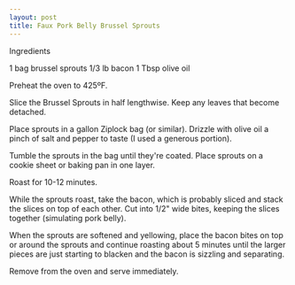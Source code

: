 ```yaml
---
layout: post
title: Faux Pork Belly Brussel Sprouts
---
```


Ingredients

1 bag brussel sprouts
1/3 lb bacon
1 Tbsp olive oil

Preheat the oven to 425ºF.

Slice the Brussel Sprouts in half lengthwise. Keep any leaves that become detached.

Place sprouts in a gallon Ziplock bag (or similar). Drizzle with olive oil a pinch of salt and pepper to taste (I used a generous portion).

Tumble the sprouts in the bag until they're coated. Place sprouts on a cookie sheet or baking pan in one layer.

Roast for 10-12 minutes.

While the sprouts roast, take the bacon, which is probably sliced and stack the slices on top of each other. Cut into 1/2" wide bites, keeping the slices together (simulating pork belly).

When the sprouts are softened and yellowing, place the bacon bites on top or around the sprouts and continue roasting about 5 minutes until the larger pieces are just starting to blacken and the bacon is sizzling and separating.

Remove from the oven and serve immediately.
